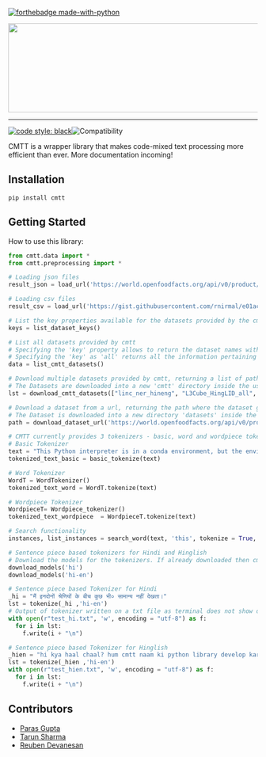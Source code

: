 [![forthebadge made-with-python](http://ForTheBadge.com/images/badges/made-with-python.svg)](https://www.python.org/)

<div>
<img width="600px" height="180px" src= "https://user-images.githubusercontent.com/76529011/185376373-787f65d5-b78b-4f11-a7fb-e9aa19dc3a04.png">
</div>

-----------------------------------------
[![code style: black](https://img.shields.io/badge/code%20style-black-000000.svg)](https://github.com/psf/black)![Compatibility](https://img.shields.io/badge/compatible%20with-python3.9.x-blue.svg)

CMTT is a wrapper library that makes code-mixed text processing more efficient than ever. More documentation incoming!
 
## Installation
```
pip install cmtt
```

## Getting Started
How to use this library:

```Python
from cmtt.data import *
from cmtt.preprocessing import *

# Loading json files
result_json = load_url('https://world.openfoodfacts.org/api/v0/product/5060292302201.json')

# Loading csv files
result_csv = load_url('https://gist.githubusercontent.com/rnirmal/e01acfdaf54a6f9b24e91ba4cae63518/raw/b589a5c5a851711e20c5eb28f9d54742d1fe2dc/datasets.csv')

# List the key properties available for the datasets provided by the cmtt library
keys = list_dataset_keys()

# List all datasets provided by cmtt
# Specifying the 'key' property allows to return the dataset names with the respective 'key' value
# Specifying the 'key' as 'all' returns all the information pertaining to all the datasets
data = list_cmtt_datasets()

# Download multiple datasets provided by cmtt, returning a list of paths where the datasets get downloaded
# The Datasets are downloaded into a new 'cmtt' directory inside the user profile directory of the operating system
lst = download_cmtt_datasets(["linc_ner_hineng", "L3Cube_HingLID_all", "linc_lid_spaeng"])

# Download a dataset from a url, returning the path where the dataset gets downloaded
# The Dataset is downloaded into a new directory 'datasets' inside the current working directory
path = download_dataset_url('https://world.openfoodfacts.org/api/v0/product/5060292302201.json')

# CMTT currently provides 3 tokenizers - basic, word and wordpiece tokenizers
# Basic Tokenizer
text = "This Python interpreter is in a conda environment, but the environment has not been activated.  Libraries may fail to load.  To activate this environment"
tokenized_text_basic = basic_tokenize(text)

# Word Tokenizer
WordT = WordTokenizer()
tokenized_text_word = WordT.tokenize(text)

# Wordpiece Tokenizer
WordpieceT= Wordpiece_tokenizer()
tokenized_text_wordpiece  = WordpieceT.tokenize(text)

# Search functionality
instances, list_instances = search_word(text, 'this', tokenize = True, width = 3)

# Sentence piece based tokenizers for Hindi and Hinglish
# Download the models for the tokenizers. If already downloaded then cmtt does not download it again.
download_models('hi')
download_models('hi-en')

# Sentence piece based Tokenizer for Hindi
_hi = "मैं इनदोनों श्रेणियों के बीच कुछ भी० सामान्य नहीं देखता।"
lst = tokenize(_hi ,'hi-en')
# Output of tokenizer written on a txt file as terminal does not show devanagari text accurately.
with open(r"test_hi.txt", 'w', encoding = "utf-8") as f:
  for i in lst:
    f.write(i + "\n")

# Sentence piece based Tokenizer for Hinglish
_hien = "hi kya haal chaal? hum cmtt naam ki python library develop kar rahe hain"
lst = tokenize(_hien ,'hi-en')
with open(r"test_hien.txt", 'w', encoding = "utf-8") as f:
  for i in lst:
    f.write(i + "\n")
```

## Contributors
- [Paras Gupta](https://github.com/paras-gupt)
- [Tarun Sharma](https://github.com/tarun2001sharma)
- [Reuben Devanesan](https://github.com/Reuben27)